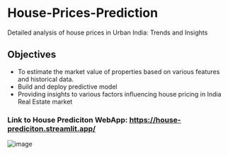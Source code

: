 # House-Prices-Prediction
Detailed analysis of house prices in Urban India: Trends and Insights
## Objectives
- To estimate the market value of properties based on various features and historical data.
- Build and deploy predictive model
- Providing insights to various factors influencing house pricing in India Real Estate market
### Link to House Prediciton WebApp: https://house-prediciton.streamlit.app/

![image](https://github.com/user-attachments/assets/f90e5820-0d5a-432b-8d5e-394b7be6553a)
